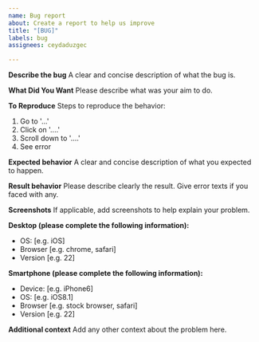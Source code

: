 ```yaml
---
name: Bug report
about: Create a report to help us improve
title: "[BUG]"
labels: bug
assignees: ceydaduzgec

---
```


**Describe the bug**
A clear and concise description of what the bug is.

**What Did You Want**
Please describe what was your aim to do.

**To Reproduce**
Steps to reproduce the behavior:
1. Go to '...'
2. Click on '....'
3. Scroll down to '....'
4. See error

**Expected behavior**
A clear and concise description of what you expected to happen.

**Result behavior**
Please describe clearly the result. Give error texts if you faced with any.

**Screenshots**
If applicable, add screenshots to help explain your problem.

**Desktop (please complete the following information):**
 - OS: [e.g. iOS]
 - Browser [e.g. chrome, safari]
 - Version [e.g. 22]

**Smartphone (please complete the following information):**
 - Device: [e.g. iPhone6]
 - OS: [e.g. iOS8.1]
 - Browser [e.g. stock browser, safari]
 - Version [e.g. 22]

**Additional context**
Add any other context about the problem here.